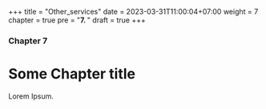+++
title = "Other_services"
date = 2023-03-31T11:00:04+07:00
weight = 7
chapter = true
pre = "<b>7. </b>"
draft = true
+++

### Chapter 7

# Some Chapter title

Lorem Ipsum.